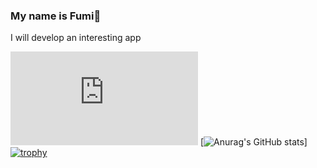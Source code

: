 ### My name is Fumi👋
   I will develop an interesting app

<!--
**kisia0916/kisia0916** is a ✨ _special_ ✨ repository because its `README.md` (this file) appears on your GitHub profile.

Here are some ideas to get you started:

- 🔭 I’m currently working on ...
- 🌱 I’m currently learning ...
- 👯 I’m looking to collaborate on ...
- 🤔 I’m looking for help with ...
- 💬 Ask me about ...
- 📫 How to reach me: ...
- 😄 Pronouns: ...
- ⚡ Fun fact: ...
-->
![](https://github-stats-evirunurm.vercel.app/api/languages.js?username=kisia0916) [![Anurag's GitHub stats](https://github-readme-stats.vercel.app/api?username=kisia0916)]
[![trophy](https://github-profile-trophy.vercel.app/?username=kisia0916)](https://github.com/ryo-ma/github-profile-trophy)
